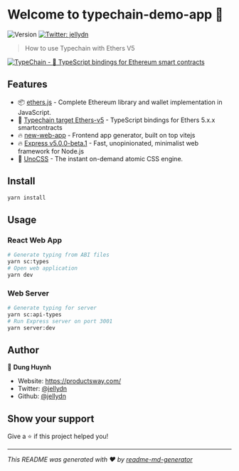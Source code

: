# Welcome to typechain-demo-app 👋

![Version](https://img.shields.io/badge/version-0.0.1-blue.svg?cacheSeconds=2592000)
[![Twitter: jellydn](https://img.shields.io/twitter/follow/jellydn.svg?style=social)](https://twitter.com/jellydn)

> How to use Typechain with Ethers V5

[![TypeChain - 🔌 TypeScript bindings for Ethereum smart contracts](https://img.youtube.com/vi/p83-lWMUP34/0.jpg)](https://www.youtube.com/watch?v=p83-lWMUP34)

## Features

- 📦 [ethers.js](https://github.com/ethers-io/ethers.js/) - Complete Ethereum library and wallet implementation in JavaScript.
- 🦾 [Typechain target Ethers-v5](https://github.com/dethcrypto/TypeChain/blob/master/packages/target-ethers-v5/README.md) - TypeScript bindings for Ethers 5.x.x smartcontracts
- 🔥 [new-web-app](https://github.com/jellydn/new-web-app) - Frontend app generator, built on top vitejs
- 🔥 [Express v5.0.0-beta.1](https://expressjs.com/en/5x/api.html) - Fast, unopinionated, minimalist web framework for Node.js
- 🎨 [UnoCSS](https://unocss.antfu.me/) - The instant on-demand atomic CSS engine.

## Install

```sh
yarn install
```

## Usage

### React Web App

```sh
# Generate typing from ABI files
yarn sc:types
# Open web application
yarn dev
```

### Web Server

```sh
# Generate typing for server
yarn sc:api-types
# Run Express server on port 3001
yarn server:dev
```

## Author

👤 **Dung Huynh**

- Website: https://productsway.com/
- Twitter: [@jellydn](https://twitter.com/jellydn)
- Github: [@jellydn](https://github.com/jellydn)

## Show your support

Give a ⭐️ if this project helped you!

---

_This README was generated with ❤️ by [readme-md-generator](https://github.com/kefranabg/readme-md-generator)_
